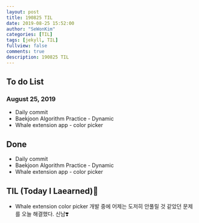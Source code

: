 ```yaml
---
layout: post
title: 190825 TIL
date: 2019-08-25 15:52:00
author: "SeWonKim"
categories: [TIL]
tags: [jekyll, TIL]
fullview: false
comments: true
description: 190825 TIL
---
```


## To do List

### August 25, 2019

- Daily commit
- Baekjoon Algorithm Practice - Dynamic
- Whale extension app - color picker

## Done

- Daily commit
- Baekjoon Algorithm Practice - Dynamic
- Whale extension app - color picker

## TIL (Today I Laearned)🤔

- Whale extension color picker 개발 중에 어제는 도저히 안풀릴 것 같았던 문제를 오늘 해결했다. 신남❣️
